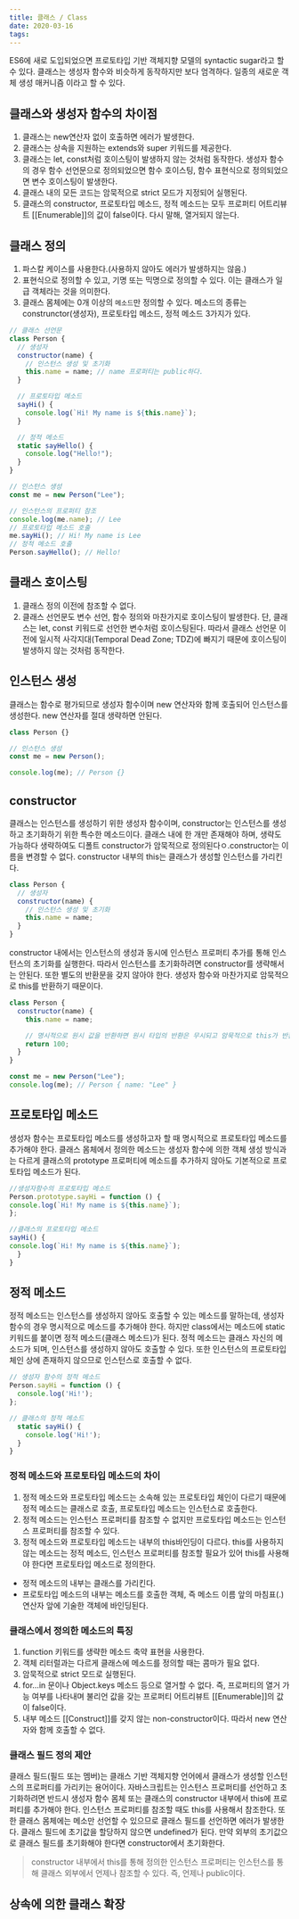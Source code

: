 ```yaml
---
title: 클래스 / Class
date: 2020-03-16
tags:
---
```


ES6에 새로 도입되었으면 프로토타입 기반 객체지향 모델의 syntactic sugar라고 할 수 있다. 클래스는 생성자 함수와 비슷하게 동작하지만 보다 엄격하다. 일종의 새로운 객체 생성 매커니즘 이라고 할 수 있다.

## 클래스와 생성자 함수의 차이점

1. 클래스는 new연산자 없이 호출하면 에러가 발생한다.
2. 클래스는 상속을 지원하는 extends와 super 키워드를 제공한다.
3. 클래스는 let, const처럼 호이스팅이 발생하지 않는 것처럼 동작한다. 생성자 함수의 경우 함수 선언문으로 정의되었으면 함수 호이스팅, 함수 표현식으로 정의되었으면 변수 호이스팅이 발생한다.
4. 클래스 내의 모든 코드는 암묵적으로 strict 모드가 지정되어 실행된다.
5. 클래스의 constructor, 프로토타입 메소드, 정적 메소드는 모두 프로퍼티 어트리뷰트 [[Enumerable]]의 값이 false이다. 다시 말해, 열거되지 않는다.

## 클래스 정의

1. 파스칼 케이스를 사용한다.(사용하지 않아도 에러가 발생하지는 않음.)
2. 표현식으로 정의할 수 있고, 기명 또는 믹명으로 정의할 수 있다. 이는 클래스가 일급 객체라는 것을 의미한다.
3. 클래스 몸체에는 0개 이상의 `메소드`만 정의할 수 있다. 메소드의 종류는 construnctor(생성자), 프로토타입 메소드, 정적 메소드 3가지가 있다.

```javascript
// 클래스 선언문
class Person {
  // 생성자
  constructor(name) {
    // 인스턴스 생성 및 초기화
    this.name = name; // name 프로퍼티는 public하다.
  }

  // 프로토타입 메소드
  sayHi() {
    console.log(`Hi! My name is ${this.name}`);
  }

  // 정적 메소드
  static sayHello() {
    console.log("Hello!");
  }
}

// 인스턴스 생성
const me = new Person("Lee");

// 인스턴스의 프로퍼티 참조
console.log(me.name); // Lee
// 프로토타입 메소드 호출
me.sayHi(); // Hi! My name is Lee
// 정적 메소드 호출
Person.sayHello(); // Hello!
```

## 클래스 호이스팅

1. 클래스 정의 이전에 참조할 수 없다.
2. 클래스 선언문도 변수 선언, 함수 정의와 마찬가지로 호이스팅이 발생한다. 단, 클래스는 let, const 키워드로 선언한 변수처럼 호이스팅된다. 따라서 클래스 선언문 이전에 일시적 사각지대(Temporal Dead Zone; TDZ)에 빠지기 때문에 호이스팅이 발생하지 않는 것처럼 동작한다.

## 인스턴스 생성

클래스는 함수로 평가되므로 생성자 함수이며 new 연산자와 함께 호출되어 인스턴스를 생성한다. new 연산자를 절대 생략하면 안된다.

```javascript
class Person {}

// 인스턴스 생성
const me = new Person();

console.log(me); // Person {}
```

## constructor

클래스는 인스턴스를 생성하기 위한 생성자 함수이며, constructor는 인스턴스를 생성하고 초기화하기 위한 특수한 메소드이다. 클래스 내에 한 개만 존재해야 하며, 생략도 가능하다 생략하여도 디폴트 constructor가 암묵적으로 정의된다ㅇ.constructor는 이름을 변경할 수 없다. constructor 내부의 this는 클래스가 생성할 인스턴스를 가리킨다.

```javascript
class Person {
  // 생성자
  constructor(name) {
    // 인스턴스 생성 및 초기화
    this.name = name;
  }
}
```

constructor 내에서는 인스턴스의 생성과 동시에 인스턴스 프로퍼티 추가를 통해 인스턴스의 초기화를 실행한다. 따라서 인스턴스를 초기화하려면 constructor를 생략해서는 안된다. 또한 별도의 반환문을 갖지 않아야 한다. 생성자 함수와 마찬가지로 암묵적으로 this를 반환하기 때문이다.

```javascript
class Person {
  constructor(name) {
    this.name = name;

    // 명시적으로 원시 값을 반환하면 원시 타입의 반환은 무시되고 암묵적으로 this가 반환된다.
    return 100;
  }
}

const me = new Person("Lee");
console.log(me); // Person { name: "Lee" }
```

## 프로토타입 메소드

생성자 함수는 프로토타입 메소드를 생성하고자 할 때 명시적으로 프로토타입 메소드를 추가해야 한다. 클래스 몸체에서 정의한 메소드는 생성자 함수에 의한 객체 생성 방식과는 다르게 클래스의 prototype 프로퍼티에 메소드를 추가하지 않아도 기본적으로 프로토타입 메소드가 된다.

```javascript
//생성자함수의 프로토타입 메소드
Person.prototype.sayHi = function () {
console.log(`Hi! My name is ${this.name}`);
};

//클래스의 프로토타입 메소드
sayHi() {
console.log(`Hi! My name is ${this.name}`);
  }
}
```

## 정적 메소드

정적 메소드는 인스턴스를 생성하지 않아도 호출할 수 있는 메소드를 말하는데, 생성자 함수의 경우 명시적으로 메소드를 추가해야 한다. 하지만 class에서는 메소드에 static 키워드를 붙이면 정적 메소드(클래스 메소드)가 된다. 정적 메소드는 클래스 자신의 메소드가 되며, 인스턴스를 생성하지 않아도 호출할 수 있다. 또한 인스턴스의 프로토타입 체인 상에 존재하지 않으므로 인스턴스로 호출할 수 없다.

```javascript
// 생성자 함수의 정적 메소드
Person.sayHi = function () {
  console.log('Hi!');
};

// 클래스의 정적 메소드
  static sayHi() {
    console.log('Hi!');
  }
}
```

### 정적 메소드와 프로토타입 메소드의 차이

1. 정적 메소드와 프로토타입 메소드는 소속해 있는 프로토타입 체인이 다르기 때문에 정적 메소드는 클래스로 호출, 프로토타입 메소드는 인스턴스로 호출한다.
2. 정적 메소드는 인스턴스 프로퍼티를 참조할 수 없지만 프로토타입 메소드는 인스턴스 프로퍼티를 참조할 수 있다.
3. 정적 메소드와 프로토타입 메소드는 내부의 this바인딩이 다르다. this를 사용하지 않는 메소드는 정적 메소드, 인스턴스 프로퍼티를 참조할 필요가 있어 this를 사용해야 한다면 프로토타입 메소드로 정의한다.

- 정적 메소드의 내부는 클래스를 가리킨다.
- 프로토타입 메소드의 내부는 메소드를 호출한 객체, 즉 메소드 이름 앞의 마침표(.) 연산자 앞에 기술한 객체에 바인딩된다.

### 클래스에서 정의한 메소드의 특징

1. function 키워드를 생략한 메소드 축약 표현을 사용한다.
2. 객체 리터럴과는 다르게 클래스에 메소드를 정의할 때는 콤마가 필요 없다.
3. 암묵적으로 strict 모드로 실행된다.
4. for…in 문이나 Object.keys 메소드 등으로 열거할 수 없다. 즉, 프로퍼티의 열거 가능 여부를 나타내며 불리언 값을 갖는 프로퍼티 어트리뷰트 [[Enumerable]]의 값이 false이다.
5. 내부 메소드 [[Construct]]를 갖지 않는 non-constructor이다. 따라서 new 연산자와 함께 호출할 수 없다.

### 클래스 필드 정의 제안

클래스 필드(필드 또는 멤버)는 클래스 기반 객체지향 언어에서 클래스가 생성할 인스턴스의 프로퍼티를 가리키는 용어이다. 자바스크립트는 인스턴스 프로퍼티를 선언하고 초기화하려면 반드시 생성자 함수 몸체 또는 클래스의 constructor 내부에서 this에 프로퍼티를 추가해야 한다. 인스턴스 프로퍼티를 참조할 때도 this를 사용해서 참조한다. 또한 클래스 몸체에는 메소만 선언할 수 있으므로 클래스 필드를 선언하면 에러가 발생한다. 클래스 필드에 초기값을 할당하지 않으면 undefined가 된다. 만약 외부의 초기값으로 클래스 필드를 초기화해야 한다면 constructor에서 초기화한다.

> constructor 내부에서 this를 통해 정의한 인스턴스 프로퍼티는 인스턴스를 통해 클래스 외부에서 언제나 참조할 수 있다. 즉, 언제나 public이다.

## 상속에 의한 클래스 확장
